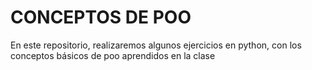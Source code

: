 # CONCEPTOS DE POO
En este repositorio, realizaremos algunos ejercicios en python, con los conceptos básicos de poo aprendidos en la clase